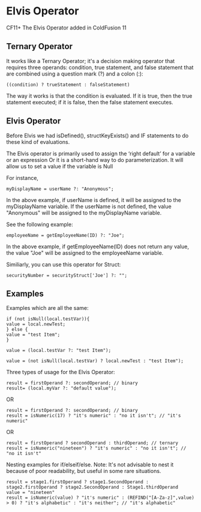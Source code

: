# Elvis Operator

CF11+ The Elvis Operator added in ColdFusion 11

## Ternary Operator

It works like a Ternary Operator; it's a decision making operator that requires three operands: condition, true statement, and false statement that are combined using a question mark (?) and a colon (:):

    ((condition) ? trueStatement : falseStatement)

The way it works is that the condition is evaluated. If it is true, then the true statement executed; if it is false, then the false statement executes.

## Elvis Operator

Before Elvis we had isDefined(), structKeyExists()  and IF statements to do these kind of evaluations.

The Elvis operator is primarily used to assign the ‘right default’ for a variable or an expression
Or it is a short-hand way to do parameterization. It will allow us to set a value if the variable is Null

For instance,

    myDisplayName = userName ?: "Anonymous";

In the above example, if userName is defined, it will be assigned to the myDisplayName variable. If the userName is not defined, the value "Anonymous" will be assigned to the myDisplayName variable.

See the following example:

    employeeName = getEmployeeName(ID) ?: "Joe";

In the above example, if getEmployeeName(ID) does not return any value, the value "Joe" will be assigned to the employeeName variable.

Similiarly, you can use this operator for Struct:

    securityNumber = securityStruct['Joe'] ?: "";

## Examples

Examples which are all the same:

    if (not isNull(local.testVar)){
    value = local.newTest;
    } else {
    value = "test Item";
    }

    value = (local.testVar ?: "test Item");

    value = (not isNull(local.testVar) ? local.newTest : "test Item");

Three types of usage for the Elvis Operator:

    result = firstOperand ?: secondOperand; // binary
    result= (local.myVar ?: "default value");

OR

    result = firstOperand ?: secondOperand; // binary
    result = isNumeric(17) ? "it's numeric" : "no it isn't"; // "it's numeric"

OR

    result = firstOperand ? secondOperand : thirdOperand; // ternary
    result = isNumeric("nineteen") ? "it's numeric" : "no it isn't"; // "no it isn't"

Nesting examples for if/elseif/else. Note: It's not advisable to nest it because of poor readability, but useful in some rare situations.

    result = stage1.firstOperand ? stage1.SecondOperand : stage2.firstOperand ? stage2.SecondOperand : Stage1.thirdOperand
    value = "nineteen"
    result = isNumeric(value) ? "it's numeric" : (REFIND("[A-Za-z]",value) > 0) ? "it's alphabetic" : "it's neither"; // "it's alphabetic"